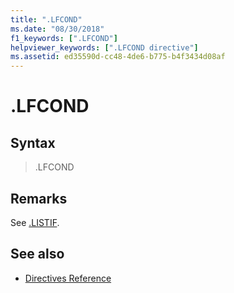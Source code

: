 ```yaml
---
title: ".LFCOND"
ms.date: "08/30/2018"
f1_keywords: [".LFCOND"]
helpviewer_keywords: [".LFCOND directive"]
ms.assetid: ed35590d-cc48-4de6-b775-b4f3434d08af
---
```

# .LFCOND

## Syntax

> .LFCOND

## Remarks

See [.LISTIF](../../assembler/masm/dot-listif.md).

## See also

- [Directives Reference](../../assembler/masm/directives-reference.md)
